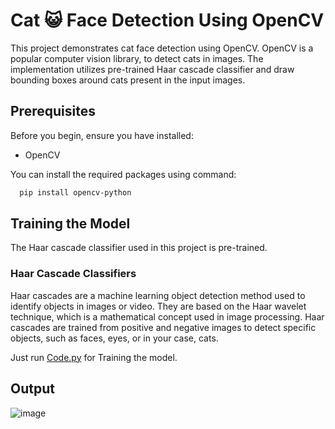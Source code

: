 # Cat 😺 Face Detection Using OpenCV

This project demonstrates cat face detection using OpenCV. OpenCV is a popular computer vision library, to detect cats in images. The implementation utilizes pre-trained Haar cascade classifier and draw bounding boxes around cats present in the input images.

## Prerequisites
Before you begin, ensure you have  installed:
* OpenCV

You can install the required packages using command: 
```bash
  pip install opencv-python
```
##  Training the Model
The Haar cascade classifier used in this project is pre-trained.
### Haar Cascade Classifiers
Haar cascades are a machine learning object detection method used to identify objects in images or video. They are based on the Haar wavelet technique, which is a mathematical concept used in image processing. Haar cascades are trained from positive and negative images to detect specific objects, such as faces, eyes, or in your case, cats.

Just run [Code.py](https://github.com/Vicky9890/Cat_Face_Detection_Model/blob/master/Code.py) for Training the model.
  
## Output
![image](https://github.com/Vicky9890/Cat_Face_Detection_Model/assets/138276603/09912bd4-4fee-42bf-bbd2-17b578d9f2ec)
